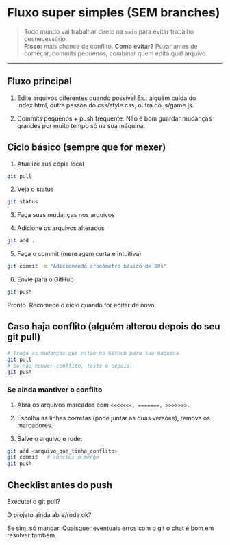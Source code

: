 # Fluxo super simples (SEM branches)

> Todo mundo vai trabalhar direto na `main` para evitar trabalho desnecessário.  
> **Risco:** mais chance de conflito. **Como evitar?** Puxar antes de começar, commits pequenos, combinar quem edita qual arquivo.

---

## Fluxo principal

1) Edite arquivos diferentes quando possível
Ex.: alguém cuida do index.html, outra pessoa do css/style.css, outra do js/game.js.

2) Commits pequenos + push frequente.
Não é bom guardar mudanças grandes por muito tempo só na sua máquina.

## Ciclo básico (sempre que for mexer)

1) Atualize sua cópia local

```bash
git pull
```
2) Veja o status

```bash
git status
```
3) Faça suas mudanças nos arquivos

4) Adicione os arquivos alterados
```bash
git add .
```
5) Faça o commit (mensagem curta e intuitiva)
```bash
git commit -m "Adicionando cronômetro básico de 60s"
```
6) Envie para o GitHub
```bash
git push
```

Pronto. Recomece o ciclo quando for editar de novo.


## Caso haja conflito (alguém alterou depois do seu git pull)

```bash
# Traga as mudanças que estão no GitHub para sua máquina
git pull
# Se não houver conflito, teste e depois:
git push
```

### Se ainda mantiver o conflito
1. Abra os arquivos marcados com ```<<<<<<<, =======, >>>>>>>.```

2. Escolha as linhas corretas (pode juntar as duas versões), remova os marcadores.

3. Salve o arquivo e rode:
```bash
git add <arquivo_que_tinha_conflito>
git commit   # conclui o merge
git push
```

## Checklist antes do push

 Executei o git pull?

 O projeto ainda abre/roda ok?

Se sim, só mandar. Quaisquer eventuais erros com o git o chat é bom em resolver também.